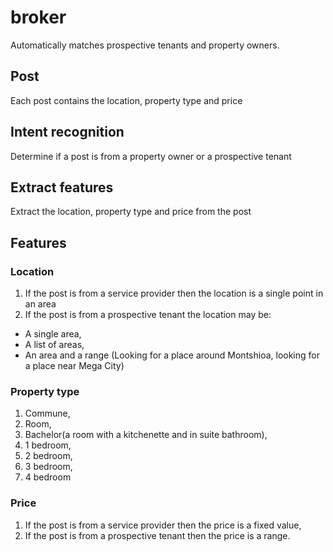 # broker
Automatically matches prospective tenants and property owners.

## Post
Each post contains the location, property type and price

## Intent recognition
Determine if a post is from a property owner or a prospective tenant

## Extract features
Extract the location, property type and price from the post

## Features
### Location
1. If the post is from a service provider then the location is a single point in an area
2. If the post is from a prospective tenant the location may be:
 - A single area,
 - A list of areas,
 - An area and a range (Looking for a place around Montshioa, looking for a place near Mega City)

### Property type
1. Commune,
2. Room,
3. Bachelor(a room with a kitchenette and in suite bathroom),
4. 1 bedroom,
5. 2 bedroom,
6. 3 bedroom,
7. 4 bedroom

### Price
1. If the post is from a service provider then the price is a fixed value,
2. If the post is from a prospective tenant then the price is a range.
